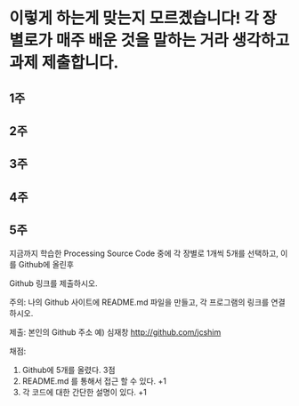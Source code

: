 # 이렇게 하는게 맞는지 모르곘습니다! 각 장별로가 매주 배운 것을 말하는 거라 생각하고 과제 제출합니다.
## 1주

## 2주

## 3주

## 4주

## 5주


지금까지 학습한 Processing Source Code 중에
각 장별로 1개씩 5개를 선택하고, 이를 Github에 올린후

Github 링크를 제출하시오.

주의: 나의 Github 사이트에 README.md 파일을 만들고,
각 프로그램의 링크를 연결하시오.

제출: 본인의 Github 주소
예) 심재창 http://github.com/jcshim 

채점:

1. Github에 5개를 올렸다. 3점
2. README.md 를 통해서 접근 할 수 있다. +1
3. 각 코드에 대한 간단한 설명이 있다. +1

